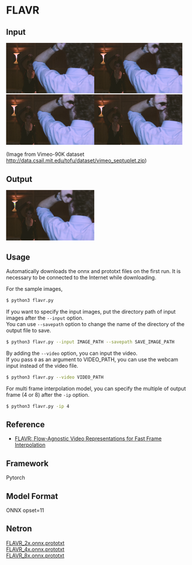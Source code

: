 # FLAVR

## Input

<img src="sample/im1.png" width="240"><img src="sample/im3.png" width="240"><img src="sample/im5.png" width="240"><img src="sample/im7.png" width="240">    

(Image from Vimeo-90K dataset http://data.csail.mit.edu/tofu/dataset/vimeo_septuplet.zip)

## Output

<img src="sample_results/output.png" width="240">

## Usage

Automatically downloads the onnx and prototxt files on the first run.
It is necessary to be connected to the Internet while downloading.

For the sample images,

``` bash
$ python3 flavr.py
```

If you want to specify the input images, put the directory path of input images after the `--input` option.  
You can use `--savepath` option to change the name of the directory of the output file to save.

```bash
$ python3 flavr.py --input IMAGE_PATH --savepath SAVE_IMAGE_PATH
```

By adding the `--video` option, you can input the video.   
If you pass `0` as an argument to VIDEO_PATH, you can use the webcam input instead of the video file.

```bash
$ python3 flavr.py --video VIDEO_PATH
```

For multi frame interpolation model, you can specify the multiple of output frame (4 or 8) after the `-ip` option.

```bash
$ python3 flavr.py -ip 4
```

## Reference

- [FLAVR: Flow-Agnostic Video Representations for Fast Frame Interpolation](https://github.com/tarun005/FLAVR)

## Framework

Pytorch

## Model Format

ONNX opset=11

## Netron

[FLAVR_2x.onnx.prototxt](https://netron.app/?url=https://storage.googleapis.com/ailia-models/flavr/FLAVR_2x.onnx.prototxt)  
[FLAVR_4x.onnx.prototxt](https://netron.app/?url=https://storage.googleapis.com/ailia-models/flavr/FLAVR_4x.onnx.prototxt)  
[FLAVR_8x.onnx.prototxt](https://netron.app/?url=https://storage.googleapis.com/ailia-models/flavr/FLAVR_8x.onnx.prototxt)

